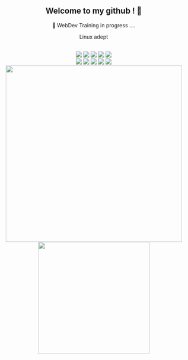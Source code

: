 
<section align="center">
  
  <h1>Welcome to my github ! 👋  </h1>
  <p>👀 WebDev Training in progress ....</p>
  <p>Linux adept</p>
  
  <br />
    <img src="https://img.shields.io/badge/React-20232A?style=for-the-badge&logo=react&logoColor=61DAFB"/>
    <img src="https://img.shields.io/badge/Node.js-43853D?style=for-the-badge&logo=node.js&logoColor=white"/>  
    <img src="https://img.shields.io/badge/MongoDB-4EA94B?style=for-the-badge&logo=mongodb&logoColor=white"/>
    <img src="https://img.shields.io/badge/PHP-777BB4?style=for-the-badge&logo=php&logoColor=white"              />
  	<img src="https://img.shields.io/badge/MySQL-005C84?style=for-the-badge&logo=mysql&logoColor=white"          /> 

  <br />
    <img src="https://img.shields.io/badge/JavaScript-323330?style=for-the-badge&logo=javascript&logoColor=F7DF1E" />
  	<img src="https://img.shields.io/badge/HTML5-E34F26?style=for-the-badge&logo=html5&logoColor=white"          />
    <img src="https://img.shields.io/badge/CSS3-1572B6?style=for-the-badge&logo=css3&logoColor=white"            />
  	<img src="https://img.shields.io/badge/Sass-CC6699?style=for-the-badge&logo=sass&logoColor=white"            />    
  	<img src="https://img.shields.io/badge/Bootstrap-563D7C?style=for-the-badge&logo=bootstrap&logoColor=white"  />
  <br />
  <a href ="https://github.com/anuraghazra/github-readme-stats"> 
  <img align="center" src="https://github-readme-stats.vercel.app/api?username=alinebsr&theme=onedark&count_private=false&hide=stars,issues&show_icons=true&disable_animations=1&include_all_commits=true&hide_border=true" width="475px" />
 </a>
<a  href ="https://github.com/anuraghazra/github-readme-stats" > 
  <img  align="center" src="https://github-readme-stats.vercel.app/api/top-langs/?username=alinebsr&theme=onedark&layout=compact&hide=html,css&repo=github-readme-stats&hide_border=true" width="301px" />
 </a> 
</section>

<!--
**AlineBsr/AlineBsr** is a ✨ _special_ ✨ repository because its `README.md` (this file) appears on your GitHub profile.

Here are some ideas to get you started:
- 🔭 I’m currently working on ...

- 🌱 I’m currently learning  HTML/CSS, JavaScript, PHP, SQL 
- 🔭 I’m currently working on ...
- 🌱 I’m currently learning ...
- 👯 I’m looking to collaborate on ...
- 🤔 I’m looking for help with ...
- 💬 Ask me about ...
- 📫 How to reach me: ...
- 😄 Pronouns: ...
- ⚡ Fun fact: ...
-->

